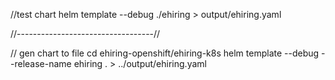 //test chart
helm template --debug ./ehiring > output/ehiring.yaml

//----------------------------------//

// gen chart to file
cd ehiring-openshift/ehiring-k8s
helm template --debug --release-name ehiring . > ../output/ehiring.yaml
